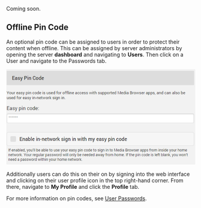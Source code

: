 Coming soon.

## Offline Pin Code

An optional pin code can be assigned to users in order to protect their content when offline. This can be assigned by server administrators by opening the server **dashboard** and navigating to **Users**. Then click on a User and navigate to the Passwords tab.

![](images/server/users12.png)

Additionally users can do this on their on by signing into the web interface and clicking on their user profile icon in the top right-hand corner. From there, navigate to **My Profile** and click the **Profile** tab.

For more information on pin codes, see [User Passwords](Passwords). 
